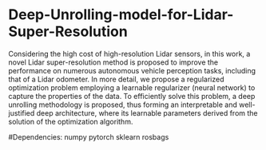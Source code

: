 # Deep-Unrolling-model-for-Lidar-Super-Resolution
Considering the high cost of high-resolution Lidar sensors, in this work, a novel Lidar super-resolution method is proposed to improve the performance on numerous autonomous vehicle perception tasks, including that of a Lidar odometer. In more detail, we propose a regularized optimization problem  employing a learnable regularizer (neural network) to capture the properties of the data. To efficiently solve this problem, a deep unrolling methodology is proposed, thus forming  an interpretable and well-justified deep architecture, where  its learnable parameters derived from the solution of
the optimization algorithm.

#Dependencies:
numpy
pytorch
sklearn
rosbags
